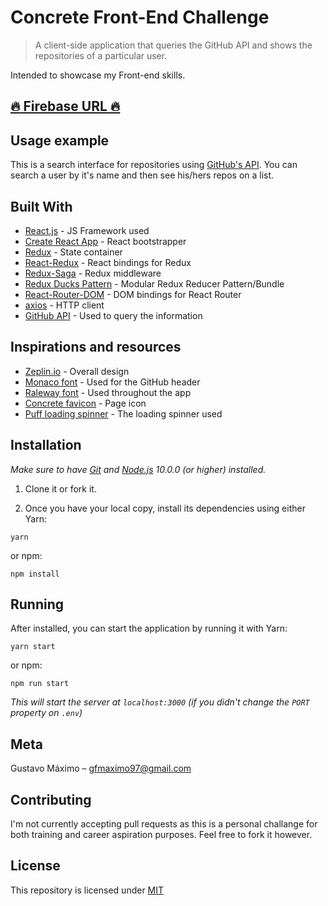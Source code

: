 # Concrete Front-End Challenge
> A client-side application that queries the GitHub API and shows the repositories of a particular user.

Intended to showcase my Front-end skills.

## [:fire: Firebase URL :fire:](https://desafio-concrete-9139e.firebaseapp.com/)

## Usage example

This is a search interface for repositories using [GitHub's API](https://developer.github.com/v3/).
You can search a user by it's name and then see his/hers repos on a list.

## Built With

* [React.js](https://reactjs.org/) - JS Framework used
* [Create React App](https://create-react-app.dev/) - React bootstrapper
* [Redux](https://redux.js.org/) - State container
* [React-Redux](https://github.com/reduxjs/react-redux) - React bindings for Redux
* [Redux-Saga](https://github.com/redux-saga/redux-saga) - Redux middleware
* [Redux Ducks Pattern](https://github.com/erikras/ducks-modular-redux) - Modular Redux Reducer Pattern/Bundle
* [React-Router-DOM](https://www.npmjs.com/package/react-router-dom) - DOM bindings for React Router
* [axios](https://github.com/axios/axios) - HTTP client
* [GitHub API](https://developer.github.com/v3/) - Used to query the information

## Inspirations and resources

* [Zeplin.io](https://zpl.io/VxYQp7g) - Overall design
* [Monaco font](https://www.cufonfonts.com/font/monaco) - Used for the GitHub header
* [Raleway font](https://www.cufonfonts.com/font/raleway-5) - Used throughout the app
* [Concrete favicon](https://concrete.com.br) - Page icon
* [Puff loading spinner](http://samherbert.net/svg-loaders/) - The loading spinner used

## Installation

*Make sure to have [Git](http://git-scm.com/) and [Node.js](http://nodejs.org/) 10.0.0 (or higher) installed.*

1. Clone it or fork it.

2. Once you have your local copy, install its dependencies using either Yarn:

```
yarn
```

or npm:

```
npm install
```


## Running

After installed, you can start the application by running it with Yarn:

```
yarn start
```

or npm:

```
npm run start
```

*This will start the server at `localhost:3000` (if you didn't change the `PORT` property on `.env`)*

## Meta

Gustavo Máximo – gfmaximo97@gmail.com

## Contributing

I'm not currently accepting pull requests as this is a personal challange for both training and career aspiration purposes.
Feel free to fork it however.

## License

This repository is licensed under [MIT](https://opensource.org/licenses/MIT)
